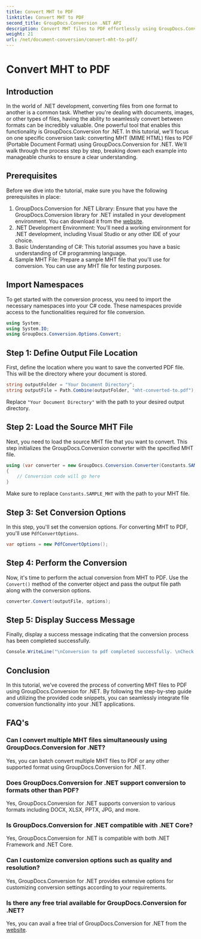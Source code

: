 ```yaml
---
title: Convert MHT to PDF
linktitle: Convert MHT to PDF
second_title: GroupDocs.Conversion .NET API
description: Convert MHT files to PDF effortlessly using GroupDocs.Conversion for .NET. Follow our step-by-step guide for seamless integration into your .NET applications.
weight: 21
url: /net/document-conversion/convert-mht-to-pdf/
---
```


# Convert MHT to PDF

## Introduction
In the world of .NET development, converting files from one format to another is a common task. Whether you're dealing with documents, images, or other types of files, having the ability to seamlessly convert between formats can be incredibly valuable. One powerful tool that enables this functionality is GroupDocs.Conversion for .NET.
In this tutorial, we'll focus on one specific conversion task: converting MHT (MIME HTML) files to PDF (Portable Document Format) using GroupDocs.Conversion for .NET. We'll walk through the process step by step, breaking down each example into manageable chunks to ensure a clear understanding.
## Prerequisites
Before we dive into the tutorial, make sure you have the following prerequisites in place:
1. GroupDocs.Conversion for .NET Library: Ensure that you have the GroupDocs.Conversion library for .NET installed in your development environment. You can download it from the [website](https://releases.groupdocs.com/conversion/net/).
2. .NET Development Environment: You'll need a working environment for .NET development, including Visual Studio or any other IDE of your choice.
3. Basic Understanding of C#: This tutorial assumes you have a basic understanding of C# programming language.
4. Sample MHT File: Prepare a sample MHT file that you'll use for conversion. You can use any MHT file for testing purposes.

## Import Namespaces
To get started with the conversion process, you need to import the necessary namespaces into your C# code. These namespaces provide access to the functionalities required for file conversion.
```csharp
using System;
using System.IO;
using GroupDocs.Conversion.Options.Convert;
```
## Step 1: Define Output File Location
First, define the location where you want to save the converted PDF file. This will be the directory where your document is stored.
```csharp
string outputFolder = "Your Document Directory";
string outputFile = Path.Combine(outputFolder, "mht-converted-to.pdf");
```
Replace `"Your Document Directory"` with the path to your desired output directory.
## Step 2: Load the Source MHT File
Next, you need to load the source MHT file that you want to convert. This step initializes the GroupDocs.Conversion converter with the specified MHT file.
```csharp
using (var converter = new GroupDocs.Conversion.Converter(Constants.SAMPLE_MHT))
{
    // Conversion code will go here
}
```
Make sure to replace `Constants.SAMPLE_MHT` with the path to your MHT file.
## Step 3: Set Conversion Options
In this step, you'll set the conversion options. For converting MHT to PDF, you'll use `PdfConvertOptions`.
```csharp
var options = new PdfConvertOptions();
```
## Step 4: Perform the Conversion
Now, it's time to perform the actual conversion from MHT to PDF. Use the `Convert()` method of the converter object and pass the output file path along with the conversion options.
```csharp
converter.Convert(outputFile, options);
```
## Step 5: Display Success Message
Finally, display a success message indicating that the conversion process has been completed successfully.
```csharp
Console.WriteLine("\nConversion to pdf completed successfully. \nCheck output in {0}", outputFolder);
```

## Conclusion
In this tutorial, we've covered the process of converting MHT files to PDF using GroupDocs.Conversion for .NET. By following the step-by-step guide and utilizing the provided code snippets, you can seamlessly integrate file conversion functionality into your .NET applications.
## FAQ's
### Can I convert multiple MHT files simultaneously using GroupDocs.Conversion for .NET?
Yes, you can batch convert multiple MHT files to PDF or any other supported format using GroupDocs.Conversion for .NET.
### Does GroupDocs.Conversion for .NET support conversion to formats other than PDF?
Yes, GroupDocs.Conversion for .NET supports conversion to various formats including DOCX, XLSX, PPTX, JPG, and more.
### Is GroupDocs.Conversion for .NET compatible with .NET Core?
Yes, GroupDocs.Conversion for .NET is compatible with both .NET Framework and .NET Core.
### Can I customize conversion options such as quality and resolution?
Yes, GroupDocs.Conversion for .NET provides extensive options for customizing conversion settings according to your requirements.
### Is there any free trial available for GroupDocs.Conversion for .NET?
Yes, you can avail a free trial of GroupDocs.Conversion for .NET from the [website](https://releases.groupdocs.com/).
